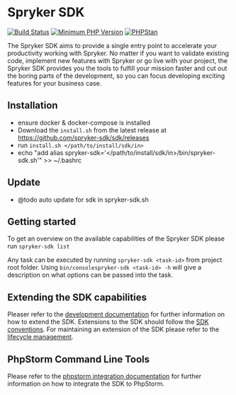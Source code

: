 # Spryker SDK

[![Build Status](https://github.com/spryker-sdk/spryker-sdk/workflows/CI/badge.svg?branch=master)](https://github.com/spryker-sdk/app-validator/actions?query=workflow%3ACI+branch%3Amaster)
[![Minimum PHP Version](https://img.shields.io/badge/php-%3E%3D%208.0-8892BF.svg)](https://php.net/)
[![PHPStan](https://img.shields.io/badge/PHPStan-level%208-brightgreen.svg?style=flat)](https://phpstan.org/)

The Spryker SDK aims to provide a single entry point to accelerate your productivity working with Spryker.
No matter if you want to validate existing code, implement new features with Spryker or go live with your project,
the Spryker SDK provides you the tools to fulfill your mission faster and cut out the boring parts of the development,
so you can focus developing exciting features for your business case.

## Installation

- ensure docker & docker-compose is installed
- Download the `install.sh` from the latest release at https://github.com/spryker-sdk/sdk/releases
- run `install.sh </path/to/install/sdk/in>`
- echo "add alias spryker-sdk='</path/to/install/sdk/in>/bin/spryker-sdk.sh'" >> ~/.bashrc

## Update
- @todo auto update for sdk in spryker-sdk.sh

## Getting started

To get an overview on the available capabilities of the Spryker SDK please run
`spryker-sdk list`

Any task can be executed by running `spryker-sdk <task-id>` from project root folder.
Using `bin/consolespryker-sdk <task-id> -h` will give a description on what options can be passed into the task.

## Extending the SDK capabilities

Pleaser refer to the [development documentation](./docs/development.md) for further information on how
to extend the SDK.
Extensions to the SDK should follow the [SDK conventions](./docs/conventions.md).
For maintaining an extension of the SDK please refer to the [lifecycle management](./docs/lifecycle_management.md).

## PhpStorm Command Line Tools

Please refer to the [phpstorm integration documentation](./docs/phpstorm_cli_integration.md) for further information on how to integrate the SDK to PhpStorm.
